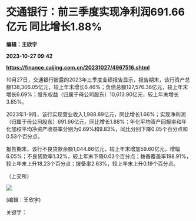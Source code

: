 # 交通银行：前三季度实现净利润691.66 亿元 同比增长1.88%
**编辑：王欣宇**

**2023-10-27 09:42**

**https://finance.caijing.com.cn/20231027/4967516.shtml**

10月27日，交通银行披露的2023年三季度业绩报告显示，报告期末，该行资产总额138,306.05亿元，较上年末增长6.46%；负债总额127,576.38亿元，较上年末增长6.69%；股东权益（归属于母公司股东）10,613.90亿元，较上年末增长3.85%。

2023年1-9月，该行实现营业收入1,988.89亿元，同比增长1.66%；实现净利润（归属于母公司股东）691.66亿元，同比增长1.88%；年化平均资产回报率和年化加权平均净资产收益率分别为0.69%和9.83%，同比分别下降0.05个百分点和0.53个百分点。

报告期末，该行不良贷款余额1,044.86亿元，较上年末增加59.60亿元，增幅6.05%；不良贷款率1.32%，较上年末下降0.03个百分点；拨备覆盖率198.91%，较上年末上升18.23个百分点；拨备率2.63%，较上年末上升0.19个百分点。

（上交所）

![](https://tx1.cdn.caijing.com.cn/2014-03-27/114048455.jpg)

(编辑：王欣宇)

关键字：